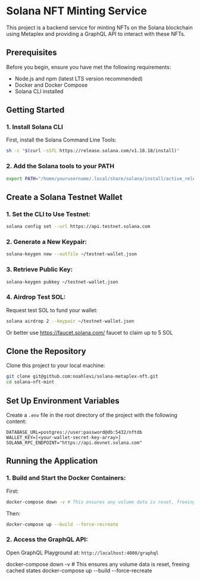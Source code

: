 # Solana NFT Minting Service

This project is a backend service for minting NFTs on the Solana blockchain using Metaplex and providing a GraphQL API to interact with these NFTs.

## Prerequisites

Before you begin, ensure you have met the following requirements:

- Node.js and npm (latest LTS version recommended)
- Docker and Docker Compose
- Solana CLI installed

## Getting Started

### 1. Install Solana CLI

First, install the Solana Command Line Tools:

```bash
sh -c "$(curl -sSfL https://release.solana.com/v1.18.18/install)"
```

### 2. Add the Solana tools to your PATH

```bash
export PATH="/home/yourusername/.local/share/solana/install/active_release/bin:$PATH"
```


## Create a Solana Testnet Wallet

### 1. Set the CLI to Use Testnet:

```bash
solana config set --url https://api.testnet.solana.com
```

### 2. Generate a New Keypair:

```bash
solana-keygen new --outfile ~/testnet-wallet.json
```

### 3. Retrieve Public Key:

```bash
solana-keygen pubkey ~/testnet-wallet.json
```

### 4. Airdrop Test SOL:

Request test SOL to fund your wallet:

```bash
solana airdrop 2 --keypair ~/testnet-wallet.json
```

Or better use https://faucet.solana.com/ faucet to claim up to 5 SOL


##  Clone the Repository
Clone this project to your local machine:


```bash
git clone git@github.com:noahlevi/solana-metaplex-nft.git
cd solana-nft-mint
```


## Set Up Environment Variables
Create a `.env` file in the root directory of the project with the following content:

```
DATABASE_URL=postgres://user:password@db:5432/nftdb
WALLET_KEY=[<your-wallet-secret-key-array>]
SOLANA_RPC_ENDPOINT="https://api.devnet.solana.com"
```

## Running the Application


### 1. Build and Start the Docker Containers:

First: 
```bash 
docker-compose down -v # This ensures any volume data is reset, freeing cached states
```   

Then: 

```bash
docker-compose up --build --force-recreate
```


### 2. Access the GraphQL API:

Open GraphQL Playground at: `http://localhost:4000/graphql`

docker-compose down -v  # This ensures any volume data is reset, freeing cached states
docker-compose up --build --force-recreate